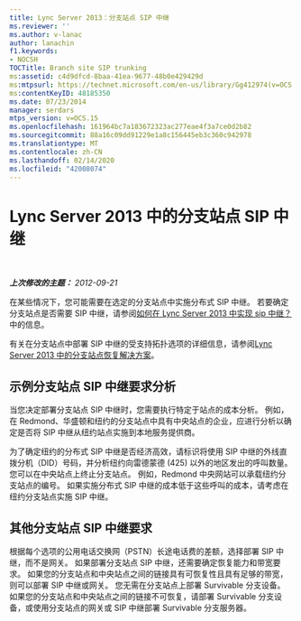 ```yaml
---
title: Lync Server 2013：分支站点 SIP 中继
ms.reviewer: ''
ms.author: v-lanac
author: lanachin
f1.keywords:
- NOCSH
TOCTitle: Branch site SIP trunking
ms:assetid: c4d9dfcd-8baa-41ea-9677-48b0e429429d
ms:mtpsurl: https://technet.microsoft.com/en-us/library/Gg412974(v=OCS.15)
ms:contentKeyID: 48185350
ms.date: 07/23/2014
manager: serdars
mtps_version: v=OCS.15
ms.openlocfilehash: 161964bc7a183672323ac277eae4f3a7ce0d2b82
ms.sourcegitcommit: 88a16c09dd91229e1a8c156445eb3c360c942978
ms.translationtype: MT
ms.contentlocale: zh-CN
ms.lasthandoff: 02/14/2020
ms.locfileid: "42008074"
---
```

<div data-xmlns="http://www.w3.org/1999/xhtml">

<div class="topic" data-xmlns="http://www.w3.org/1999/xhtml" data-msxsl="urn:schemas-microsoft-com:xslt" data-cs="http://msdn.microsoft.com/">

<div data-asp="http://msdn2.microsoft.com/asp">

# <a name="branch-site-sip-trunking-in-lync-server-2013"></a>Lync Server 2013 中的分支站点 SIP 中继

</div>

<div id="mainSection">

<div id="mainBody">

<span> </span>

_**上次修改的主题：** 2012-09-21_

在某些情况下，您可能需要在选定的分支站点中实施分布式 SIP 中继。 若要确定分支站点是否需要 SIP 中继，请参阅[如何在 Lync Server 2013 中实现 sip 中继？](lync-server-2013-how-do-i-implement-sip-trunking.md)中的信息。

有关在分支站点中部署 SIP 中继的受支持拓扑选项的详细信息，请参阅[Lync Server 2013 中的分支站点恢复解决方案](lync-server-2013-branch-site-resiliency-solutions.md)。

<div>

## <a name="example-branch-site-sip-trunk-requirements-analysis"></a>示例分支站点 SIP 中继要求分析

当您决定部署分支站点 SIP 中继时，您需要执行特定于站点的成本分析。 例如，在 Redmond、华盛顿和纽约的分支站点中具有中央站点的企业，应进行分析以确定是否将 SIP 中继从纽约站点实施到本地服务提供商。

为了确定纽约的分布式 SIP 中继是否经济高效，请标识将使用 SIP 中继的外线直拨分机（DID）号码，并分析纽约向雷德蒙德 (425) 以外的地区发出的呼叫数量。 您可以在中央站点上终止分支站点。 例如，Redmond 中央网站可以承载纽约分支站点的编号。 如果实施分布式 SIP 中继的成本低于这些呼叫的成本，请考虑在纽约分支站点实施 SIP 中继。

</div>

<div>

## <a name="other-branch-site-sip-trunk-requirements"></a>其他分支站点 SIP 中继要求

根据每个选项的公用电话交换网（PSTN）长途电话费的差额，选择部署 SIP 中继，而不是网关。 如果部署分支站点 SIP 中继，还需要确定恢复能力和带宽要求。 如果您的分支站点和中央站点之间的链接具有可恢复性且具有足够的带宽，则可以部署 SIP 中继或网关。 您无需在分支站点上部署 Survivable 分支设备。 如果您的分支站点和中央站点之间的链接不可恢复，请部署 Survivable 分支设备，或使用分支站点的网关或 SIP 中继部署 Survivable 分支服务器。

</div>

</div>

<span> </span>

</div>

</div>

</div>


